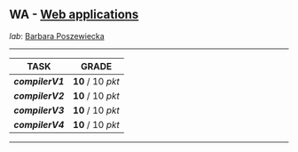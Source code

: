 ## WA - [Web applications](https://usosweb.mimuw.edu.pl/kontroler.php?_action=katalog2/przedmioty/pokazPrzedmiot&prz_kod=1000-214bWWW)

_lab_: [Barbara Poszewiecka](https://usosweb.mimuw.edu.pl/kontroler.php?_action=katalog2/osoby/pokazOsobe&os_id=48380)

---

|       TASK       |       GRADE       |
|:----------------:|:-----------------:|
| **_compilerV1_** | **10** / 10 _pkt_ |
| **_compilerV2_** | **10** / 10 _pkt_ |
| **_compilerV3_** | **10** / 10 _pkt_ |
| **_compilerV4_** | **10** / 10 _pkt_ |

---
